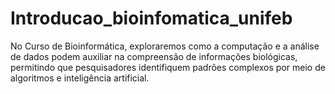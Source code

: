 # Introducao_bioinfomatica_unifeb
No Curso de Bioinformática, exploraremos como a computação e a análise de dados podem auxiliar na compreensão de informações biológicas, permitindo que pesquisadores identifiquem padrões complexos por meio de algoritmos e inteligência artificial.
